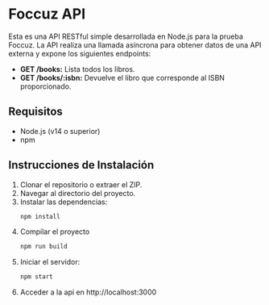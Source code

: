 # Foccuz API

Esta es una API RESTful simple desarrollada en Node.js para la prueba Foccuz. La API realiza una llamada asíncrona para obtener datos de una API externa y expone los siguientes endpoints:

- **GET /books:** Lista todos los libros.
- **GET /books/:isbn:** Devuelve el libro que corresponde al ISBN proporcionado.

## Requisitos

- Node.js (v14 o superior)
- npm

## Instrucciones de Instalación

1. Clonar el repositorio o extraer el ZIP.
2. Navegar al directorio del proyecto.
3. Instalar las dependencias:
   ```bash
   npm install
4. Compilar el proyecto
    ```bash
    npm run build
5. Iniciar el servidor:
    ```bash
    npm start
6. Acceder a la api en http://localhost:3000

